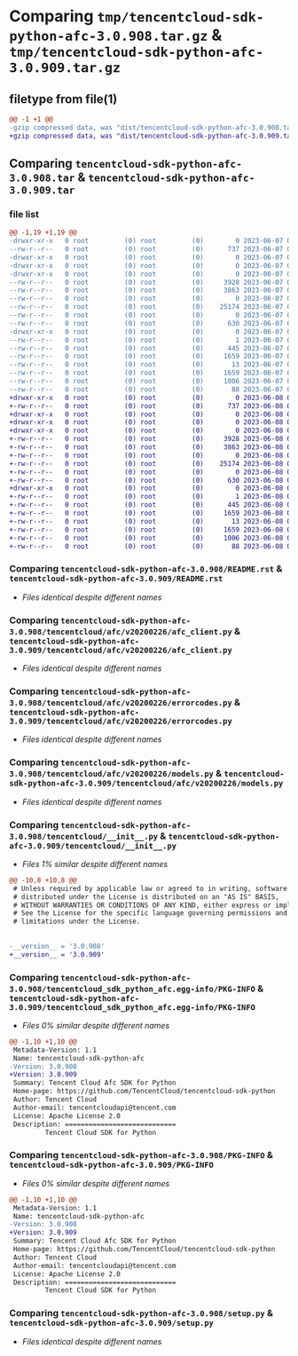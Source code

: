 # Comparing `tmp/tencentcloud-sdk-python-afc-3.0.908.tar.gz` & `tmp/tencentcloud-sdk-python-afc-3.0.909.tar.gz`

## filetype from file(1)

```diff
@@ -1 +1 @@
-gzip compressed data, was "dist/tencentcloud-sdk-python-afc-3.0.908.tar", last modified: Wed Jun  7 00:14:26 2023, max compression
+gzip compressed data, was "dist/tencentcloud-sdk-python-afc-3.0.909.tar", last modified: Thu Jun  8 00:15:01 2023, max compression
```

## Comparing `tencentcloud-sdk-python-afc-3.0.908.tar` & `tencentcloud-sdk-python-afc-3.0.909.tar`

### file list

```diff
@@ -1,19 +1,19 @@
-drwxr-xr-x   0 root         (0) root         (0)        0 2023-06-07 00:14:26.000000 tencentcloud-sdk-python-afc-3.0.908/
--rw-r--r--   0 root         (0) root         (0)      737 2023-06-07 00:14:25.000000 tencentcloud-sdk-python-afc-3.0.908/README.rst
-drwxr-xr-x   0 root         (0) root         (0)        0 2023-06-07 00:14:26.000000 tencentcloud-sdk-python-afc-3.0.908/tencentcloud/
-drwxr-xr-x   0 root         (0) root         (0)        0 2023-06-07 00:14:26.000000 tencentcloud-sdk-python-afc-3.0.908/tencentcloud/afc/
-drwxr-xr-x   0 root         (0) root         (0)        0 2023-06-07 00:14:26.000000 tencentcloud-sdk-python-afc-3.0.908/tencentcloud/afc/v20200226/
--rw-r--r--   0 root         (0) root         (0)     3928 2023-06-07 00:14:25.000000 tencentcloud-sdk-python-afc-3.0.908/tencentcloud/afc/v20200226/afc_client.py
--rw-r--r--   0 root         (0) root         (0)     3863 2023-06-07 00:14:25.000000 tencentcloud-sdk-python-afc-3.0.908/tencentcloud/afc/v20200226/errorcodes.py
--rw-r--r--   0 root         (0) root         (0)        0 2023-06-07 00:14:25.000000 tencentcloud-sdk-python-afc-3.0.908/tencentcloud/afc/v20200226/__init__.py
--rw-r--r--   0 root         (0) root         (0)    25174 2023-06-07 00:14:25.000000 tencentcloud-sdk-python-afc-3.0.908/tencentcloud/afc/v20200226/models.py
--rw-r--r--   0 root         (0) root         (0)        0 2023-06-07 00:14:25.000000 tencentcloud-sdk-python-afc-3.0.908/tencentcloud/afc/__init__.py
--rw-r--r--   0 root         (0) root         (0)      630 2023-06-07 00:14:25.000000 tencentcloud-sdk-python-afc-3.0.908/tencentcloud/__init__.py
-drwxr-xr-x   0 root         (0) root         (0)        0 2023-06-07 00:14:26.000000 tencentcloud-sdk-python-afc-3.0.908/tencentcloud_sdk_python_afc.egg-info/
--rw-r--r--   0 root         (0) root         (0)        1 2023-06-07 00:14:26.000000 tencentcloud-sdk-python-afc-3.0.908/tencentcloud_sdk_python_afc.egg-info/dependency_links.txt
--rw-r--r--   0 root         (0) root         (0)      445 2023-06-07 00:14:26.000000 tencentcloud-sdk-python-afc-3.0.908/tencentcloud_sdk_python_afc.egg-info/SOURCES.txt
--rw-r--r--   0 root         (0) root         (0)     1659 2023-06-07 00:14:26.000000 tencentcloud-sdk-python-afc-3.0.908/tencentcloud_sdk_python_afc.egg-info/PKG-INFO
--rw-r--r--   0 root         (0) root         (0)       13 2023-06-07 00:14:26.000000 tencentcloud-sdk-python-afc-3.0.908/tencentcloud_sdk_python_afc.egg-info/top_level.txt
--rw-r--r--   0 root         (0) root         (0)     1659 2023-06-07 00:14:26.000000 tencentcloud-sdk-python-afc-3.0.908/PKG-INFO
--rw-r--r--   0 root         (0) root         (0)     1006 2023-06-07 00:14:25.000000 tencentcloud-sdk-python-afc-3.0.908/setup.py
--rw-r--r--   0 root         (0) root         (0)       88 2023-06-07 00:14:26.000000 tencentcloud-sdk-python-afc-3.0.908/setup.cfg
+drwxr-xr-x   0 root         (0) root         (0)        0 2023-06-08 00:15:01.000000 tencentcloud-sdk-python-afc-3.0.909/
+-rw-r--r--   0 root         (0) root         (0)      737 2023-06-08 00:14:59.000000 tencentcloud-sdk-python-afc-3.0.909/README.rst
+drwxr-xr-x   0 root         (0) root         (0)        0 2023-06-08 00:15:01.000000 tencentcloud-sdk-python-afc-3.0.909/tencentcloud/
+drwxr-xr-x   0 root         (0) root         (0)        0 2023-06-08 00:15:01.000000 tencentcloud-sdk-python-afc-3.0.909/tencentcloud/afc/
+drwxr-xr-x   0 root         (0) root         (0)        0 2023-06-08 00:15:01.000000 tencentcloud-sdk-python-afc-3.0.909/tencentcloud/afc/v20200226/
+-rw-r--r--   0 root         (0) root         (0)     3928 2023-06-08 00:14:59.000000 tencentcloud-sdk-python-afc-3.0.909/tencentcloud/afc/v20200226/afc_client.py
+-rw-r--r--   0 root         (0) root         (0)     3863 2023-06-08 00:14:59.000000 tencentcloud-sdk-python-afc-3.0.909/tencentcloud/afc/v20200226/errorcodes.py
+-rw-r--r--   0 root         (0) root         (0)        0 2023-06-08 00:14:59.000000 tencentcloud-sdk-python-afc-3.0.909/tencentcloud/afc/v20200226/__init__.py
+-rw-r--r--   0 root         (0) root         (0)    25174 2023-06-08 00:14:59.000000 tencentcloud-sdk-python-afc-3.0.909/tencentcloud/afc/v20200226/models.py
+-rw-r--r--   0 root         (0) root         (0)        0 2023-06-08 00:14:59.000000 tencentcloud-sdk-python-afc-3.0.909/tencentcloud/afc/__init__.py
+-rw-r--r--   0 root         (0) root         (0)      630 2023-06-08 00:14:59.000000 tencentcloud-sdk-python-afc-3.0.909/tencentcloud/__init__.py
+drwxr-xr-x   0 root         (0) root         (0)        0 2023-06-08 00:15:01.000000 tencentcloud-sdk-python-afc-3.0.909/tencentcloud_sdk_python_afc.egg-info/
+-rw-r--r--   0 root         (0) root         (0)        1 2023-06-08 00:15:01.000000 tencentcloud-sdk-python-afc-3.0.909/tencentcloud_sdk_python_afc.egg-info/dependency_links.txt
+-rw-r--r--   0 root         (0) root         (0)      445 2023-06-08 00:15:01.000000 tencentcloud-sdk-python-afc-3.0.909/tencentcloud_sdk_python_afc.egg-info/SOURCES.txt
+-rw-r--r--   0 root         (0) root         (0)     1659 2023-06-08 00:15:01.000000 tencentcloud-sdk-python-afc-3.0.909/tencentcloud_sdk_python_afc.egg-info/PKG-INFO
+-rw-r--r--   0 root         (0) root         (0)       13 2023-06-08 00:15:01.000000 tencentcloud-sdk-python-afc-3.0.909/tencentcloud_sdk_python_afc.egg-info/top_level.txt
+-rw-r--r--   0 root         (0) root         (0)     1659 2023-06-08 00:15:01.000000 tencentcloud-sdk-python-afc-3.0.909/PKG-INFO
+-rw-r--r--   0 root         (0) root         (0)     1006 2023-06-08 00:14:59.000000 tencentcloud-sdk-python-afc-3.0.909/setup.py
+-rw-r--r--   0 root         (0) root         (0)       88 2023-06-08 00:15:01.000000 tencentcloud-sdk-python-afc-3.0.909/setup.cfg
```

### Comparing `tencentcloud-sdk-python-afc-3.0.908/README.rst` & `tencentcloud-sdk-python-afc-3.0.909/README.rst`

 * *Files identical despite different names*

### Comparing `tencentcloud-sdk-python-afc-3.0.908/tencentcloud/afc/v20200226/afc_client.py` & `tencentcloud-sdk-python-afc-3.0.909/tencentcloud/afc/v20200226/afc_client.py`

 * *Files identical despite different names*

### Comparing `tencentcloud-sdk-python-afc-3.0.908/tencentcloud/afc/v20200226/errorcodes.py` & `tencentcloud-sdk-python-afc-3.0.909/tencentcloud/afc/v20200226/errorcodes.py`

 * *Files identical despite different names*

### Comparing `tencentcloud-sdk-python-afc-3.0.908/tencentcloud/afc/v20200226/models.py` & `tencentcloud-sdk-python-afc-3.0.909/tencentcloud/afc/v20200226/models.py`

 * *Files identical despite different names*

### Comparing `tencentcloud-sdk-python-afc-3.0.908/tencentcloud/__init__.py` & `tencentcloud-sdk-python-afc-3.0.909/tencentcloud/__init__.py`

 * *Files 1% similar despite different names*

```diff
@@ -10,8 +10,8 @@
 # Unless required by applicable law or agreed to in writing, software
 # distributed under the License is distributed on an "AS IS" BASIS,
 # WITHOUT WARRANTIES OR CONDITIONS OF ANY KIND, either express or implied.
 # See the License for the specific language governing permissions and
 # limitations under the License.
 
 
-__version__ = '3.0.908'
+__version__ = '3.0.909'
```

### Comparing `tencentcloud-sdk-python-afc-3.0.908/tencentcloud_sdk_python_afc.egg-info/PKG-INFO` & `tencentcloud-sdk-python-afc-3.0.909/tencentcloud_sdk_python_afc.egg-info/PKG-INFO`

 * *Files 0% similar despite different names*

```diff
@@ -1,10 +1,10 @@
 Metadata-Version: 1.1
 Name: tencentcloud-sdk-python-afc
-Version: 3.0.908
+Version: 3.0.909
 Summary: Tencent Cloud Afc SDK for Python
 Home-page: https://github.com/TencentCloud/tencentcloud-sdk-python
 Author: Tencent Cloud
 Author-email: tencentcloudapi@tencent.com
 License: Apache License 2.0
 Description: ============================
         Tencent Cloud SDK for Python
```

### Comparing `tencentcloud-sdk-python-afc-3.0.908/PKG-INFO` & `tencentcloud-sdk-python-afc-3.0.909/PKG-INFO`

 * *Files 0% similar despite different names*

```diff
@@ -1,10 +1,10 @@
 Metadata-Version: 1.1
 Name: tencentcloud-sdk-python-afc
-Version: 3.0.908
+Version: 3.0.909
 Summary: Tencent Cloud Afc SDK for Python
 Home-page: https://github.com/TencentCloud/tencentcloud-sdk-python
 Author: Tencent Cloud
 Author-email: tencentcloudapi@tencent.com
 License: Apache License 2.0
 Description: ============================
         Tencent Cloud SDK for Python
```

### Comparing `tencentcloud-sdk-python-afc-3.0.908/setup.py` & `tencentcloud-sdk-python-afc-3.0.909/setup.py`

 * *Files identical despite different names*

